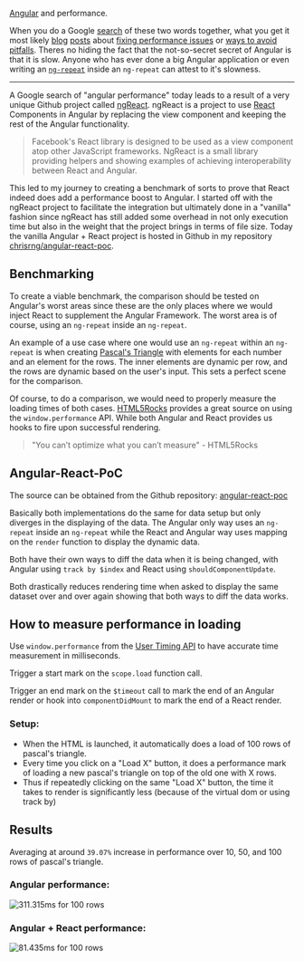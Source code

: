 [Angular](https://angularjs.org/) and performance.

When you do a Google [search](https://www.google.com/search?q=angular+performance) of these two words together, what you get it most likely [blog](http://www.williambrownstreet.net/blog/2013/07/angularjs-my-solution-to-the-ng-repeat-performance-problem/) [posts](https://www.airpair.com/angularjs/posts/angularjs-performance-large-applications) about [fixing performance issues](http://blog.scalyr.com/2013/10/angularjs-1200ms-to-35ms/) or [ways to avoid pitfalls](http://www.alexkras.com/11-tips-to-improve-angularjs-performance/). Theres no hiding the fact that the not-so-secret secret of Angular is that it is slow. Anyone who has ever done a big Angular application or even writing an [`ng-repeat`](https://docs.angularjs.org/api/ng/directive/ngRepeat) inside an `ng-repeat` can attest to it's slowness.

---

A Google search of "angular performance" today leads to a result of a very unique Github project called [ngReact](https://github.com/ngReact/ngReact). ngReact is a project to use [React](https://facebook.github.io/react/) Components in Angular by replacing the view component and keeping the rest of the Angular functionality.

> Facebook's React library is designed to be used as a view component atop other JavaScript frameworks. 
> NgReact is a small library providing helpers and showing examples of achieving interoperability between React and Angular.

This led to my journey to creating a benchmark of sorts to prove that React indeed does add a performance boost to Angular. I started off with the ngReact project to facilitate the integration but ultimately done in a "vanilla" fashion since ngReact has still added some overhead in not only execution time but also in the weight that the project brings in terms of file size. Today the vanilla Angular + React project is hosted in Github in my repository [chrisrng/angular-react-poc](https://github.com/chrisrng/angular-react-poc).

## Benchmarking

To create a viable benchmark, the comparison should be tested on Angular's worst areas since these are the only places where we would inject React to supplement the Angular Framework. The worst area is of course, using an `ng-repeat` inside an `ng-repeat`.

An example of a use case where one would use an  `ng-repeat` within an `ng-repeat` is when creating [Pascal's Triangle](https://en.wikipedia.org/wiki/Pascal%27s_triangle) with elements for each number and an element for the rows. The inner elements are dynamic per row, and the rows are dynamic based on the user's input. This sets a perfect scene for the comparison.

Of course, to do a comparison, we would need to properly measure the loading times of both cases. [HTML5Rocks](http://www.html5rocks.com/en/tutorials/webperformance/usertiming/) provides a great source on using the `window.performance` API. While both Angular and React provides us hooks to fire upon successful rendering.

> "You can’t optimize what you can’t measure" - HTML5Rocks

## Angular-React-PoC

The source can be obtained from the Github repository: [angular-react-poc](https://github.com/chrisrng/angular-react-poc)

Basically both implementations do the same for data setup but only diverges in the displaying of the data. The Angular only way uses an `ng-repeat` inside an `ng-repeat` while the React and Angular way uses mapping on the `render` function to display the dynamic data.

Both have their own ways to diff the data when it is being changed, with Angular using `track by $index` and React using `shouldComponentUpdate`.

Both drastically reduces rendering time when asked to display the same dataset over and over again showing that both ways to diff the data works.

## How to measure performance in loading

Use `window.performance` from the [User Timing API](https://www.w3.org/TR/hr-time/) to have accurate time measurement in milliseconds.

Trigger a start mark on the `scope.load` function call.

Trigger an end mark on the `$timeout` call to mark the end of an Angular render or hook into `componentDidMount` to mark the end of a React render.

### Setup:
- When the HTML is launched, it automatically does a load of 100 rows of pascal's triangle.
- Every time you click on a "Load X" button, it does a performance mark of loading a new pascal's triangle on top of the old one with X rows.
- Thus if repeatedly clicking on the same "Load X" button, the time it takes to render is significantly less (because of the virtual dom or using track by)

## Results

Averaging at around `39.07%` increase in performance over 10, 50, and 100 rows of pascal's triangle.

### Angular performance:

![311.315ms for 100 rows](https://raw.github.com/chrisrng/angular-react-poc/master/images/angular-only.png)

### Angular + React performance:

![81.435ms for 100 rows](https://raw.github.com/chrisrng/angular-react-poc/master/images/angular-react.png)

